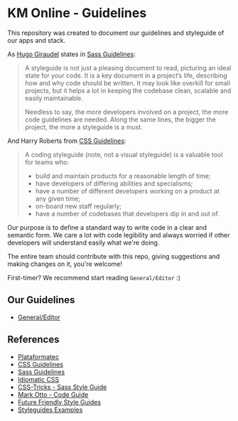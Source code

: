 KM Online - Guidelines
======================

This repository was created to document our guidelines and styleguide of our apps and stack.

As [Hugo Giraudel](http://hugogiraudel.com/) states in [Sass Guidelines](https://sass-guidelin.es/#introduction):

> A styleguide is not just a pleasing document to read, picturing an ideal state for your code. It is a key document in a project’s life, describing how and why code should be written. It may look like overkill for small projects, but it helps a lot in keeping the codebase clean, scalable and easily maintainable.
>
> Needless to say, the more developers involved on a project, the more code guidelines are needed. Along the same lines, the bigger the project, the more a styleguide is a must.

And Harry Roberts from [CSS Guidelines](http://cssguidelin.es/#the-importance-of-a-styleguide):

> A coding styleguide (note, not a visual styleguide) is a valuable tool for teams who:
> * build and maintain products for a reasonable length of time;
> * have developers of differing abilities and specialisms;
> * have a number of different developers working on a product at any given time;
> * on-board new staff regularly;
> * have a number of codebases that developers dip in and out of.

Our purpose is to define a standard way to write code in a clear and semantic form. We care a lot with code legibility and always worried if other developers will understand easily what we're doing.

The entire team should contribute with this repo, giving suggestions and making changes on it, you're welcome!

First-timer? We recommend start reading `General/Editor` :)

## Our Guidelines

* [General/Editor](https://github.com/kmonline/guidelines/blob/master/resources/general.md)

## References

* [Plataformatec](http://guidelines.plataformatec.com.br/)
* [CSS Guidelines](http://cssguidelin.es/)
* [Sass Guidelines](https://sass-guidelin.es)
* [Idiomatic CSS](https://github.com/necolas/idiomatic-css)
* [CSS-Tricks - Sass Style Guide](https://css-tricks.com/sass-style-guide/)
* [Mark Otto - Code Guide](https://github.com/mdo/code-guide)
* [Future Friendly Style Guides](https://speakerdeck.com/lukebrooker/future-friendly-style-guides)
* [Styleguides Examples](http://styleguides.io/examples)
